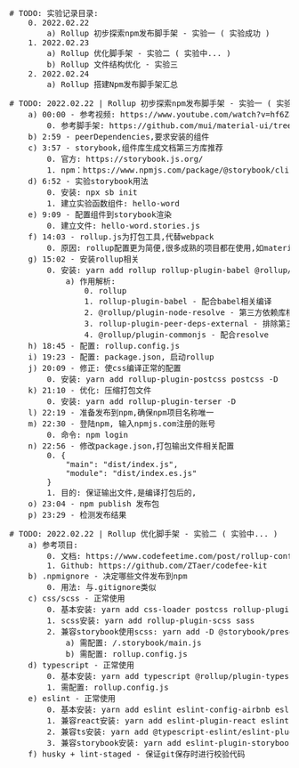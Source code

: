 <pre>
# TODO: 实验记录目录:
    0. 2022.02.22
        a) Rollup 初步探索npm发布脚手架 - 实验一 ( 实验成功 )
    1. 2022.02.23
        a) Rollup 优化脚手架 - 实验二 ( 实验中... )
        b) Rollup 文件结构优化 - 实验三 
    2. 2022.02.24
        a) Rollup 搭建Npm发布脚手架汇总
</pre>

<pre>
# TODO: 2022.02.22 | Rollup 初步探索npm发布脚手架 - 实验一 ( 实验成功 ) 
    a) 00:00 - 参考视频: https://www.youtube.com/watch?v=hf6Z8OZanec&list=PLfVTUjGXQIdWD0v5ZsieLpqf5qVfn2O1H&index=7&t=1132s
        0. 参考脚手架: https://github.com/mui/material-ui/tree/master/packages/mui-material
    b) 2:59 - peerDependencies,要求安装的组件
    c) 3:57 - storybook,组件库生成文档第三方库推荐
        0. 官方: https://storybook.js.org/
        1. npm：https://www.npmjs.com/package/@storybook/cli
    d) 6:52 - 实验storybook用法
        0. 安装: npx sb init
        1. 建立实验函数组件: hello-word
    e) 9:09 - 配置组件到storybook渲染
        0. 建立文件: hello-word.stories.js
    f) 14:03 - rollup.js为打包工具,代替webpack
        0. 原因: rollup配置更为简便,很多成熟的项目都在使用,如materil-ui
    g) 15:02 - 安装rollup相关
        0. 安装: yarn add rollup rollup-plugin-babel @rollup/plugin-node-resolve @rollup/plugin-commonjs rollup-plugin-peer-deps-external @babel/preset-react -D
            a) 作用解析:
                0. rollup
                1. rollup-plugin-babel - 配合babel相关编译
                2. @rollup/plugin-node-resolve - 第三方依赖库相关
                3. rollup-plugin-peer-deps-external - 排除第三方依赖库打包相关( 如react,react-dom,防止引入库使用时产生冲突 )
                4. @rollup/plugin-commonjs - 配合resolve
    h) 18:45 - 配置: rollup.config.js
    i) 19:23 - 配置: package.json, 启动rollup
    j) 20:09 - 修正: 使css编译正常的配置
        0. 安装: yarn add rollup-plugin-postcss postcss -D
    k) 21:10 - 优化: 压缩打包文件
        0. 安装: yarn add rollup-plugin-terser -D
    l) 22:19 - 准备发布到npm,确保npm项目名称唯一
    m) 22:30 - 登陆npm, 输入npmjs.com注册的账号
        0. 命令: npm login 
    n) 22:56 - 修改package.json,打包输出文件相关配置
        0. {
            "main": "dist/index.js",
            "module": "dist/index.es.js"
        }
        1. 目的: 保证输出文件,是编译打包后的, 
    o) 23:04 - npm publish 发布包
    p) 23:29 - 检测发布结果
</pre>



<pre>
# TODO: 2022.02.22 | Rollup 优化脚手架 - 实验二 ( 实验中... )
    a) 参考项目:
        0. 文档: https://www.codefeetime.com/post/rollup-config-for-react-component-library-with-typescript-scss/
        1. Github: https://github.com/ZTaer/codefee-kit
    b) .npmignore - 决定哪些文件发布到npm
        0. 用法: 与.gitignore类似
    c) css/scss - 正常使用
        0. 基本安装: yarn add css-loader postcss rollup-plugin-postcss -D
        1. scss安装: yarn add rollup-plugin-scss sass
        2. 兼容storybook使用scss: yarn add -D @storybook/preset-scss css-loader@5.2.6 sass sass-loader@10.1.1 style-loader@2.0.0
            a) 需配置: /.storybook/main.js
            b) 需配置: rollup.config.js
    d) typescript - 正常使用
        0. 基本安装: yarn add typescript @rollup/plugin-typescript @typescript-eslint/parser -D
        1. 需配置: rollup.config.js
    e) eslint - 正常使用
        0. 基本安装: yarn add eslint eslint-config-airbnb eslint-loader eslint-plugin-import eslint-plugin-jsx-a11y -D
        1. 兼容react安装: yarn add eslint-plugin-react eslint-plugin-react-hooks -D
        2. 兼容ts安装: yarn add @typescript-eslint/eslint-plugin eslint-config-airbnb-typescript eslint-import-resolver-typescript -D
        3. 兼容storybook安装: yarn add eslint-plugin-storybook -D
    f) husky + lint-staged - 保证git保存时进行校验代码
</pre>
